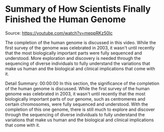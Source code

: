 # Summary of How Scientists Finally Finished the Human Genome

Source: https://youtube.com/watch?v=meppRKz50lc

The completion of the human genome is discussed in this video. While the first survey of the genome was celebrated in 2003, it wasn't until recently that the most biologically important parts were fully sequenced and understood. More exploration and discovery is needed through the sequencing of diverse individuals to fully understand the variations that make us human and the biological and clinical implications that come with it.

Detail Summary: 
00:00:00
In this section, the significance of the completion of the human genome is discussed. While the first survey of the human genome was celebrated in 2003, it wasn't until recently that the most biologically important parts of our genome, such as centromeres and certain chromosomes, were fully sequenced and understood. With the completion of this one genome, there is still much to explore and discover through the sequencing of diverse individuals to fully understand the variations that make us human and the biological and clinical implications that come with it.

